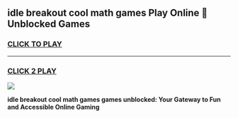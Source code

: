 
## idle breakout cool math games Play Online 👋 Unblocked Games
<h3>
<a href="https://news.freeplayer.one?title=idle_breakout_cool_math_games&ref=17CMG">CLICK TO PLAY</a></h3>
<hr>

<h3>
<a href="https://news.freeplayer.one?title=idle_breakout_cool_math_games&ref=17CMG">CLICK 2 PLAY</a>
  
</h3>

<a href="https://news.freeplayer.one?title=idle_breakout_cool_math_games&ref=17CMG/"><img src="https://clearcache.store/games.png"></a>


**idle breakout cool math games games unblocked: Your Gateway to Fun and Accessible Online Gaming**
